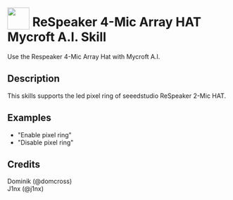 # <img src='https://camo.githubusercontent.com/16b0193e895780987f64fdbef7551c4adbd4033f/68747470733a2f2f7261772e6769746861636b2e636f6d2f466f7274417765736f6d652f466f6e742d417765736f6d652f6d61737465722f737667732f736f6c69642f636f672e737667' card_color='#22a7f0' width='50' height='50' style='vertical-align:bottom'/> ReSpeaker 4-Mic Array HAT Mycroft A.I. Skill
Use the Respeaker 4-Mic Array Hat with Mycroft A.I.

## Description
This skills supports the led pixel ring of seeedstudio ReSpeaker 2-Mic HAT.

## Examples
 - "Enable pixel ring"
 - "Disable pixel ring"


## Credits
Dominik (@domcross)<br>
J1nx (@j1nx)


